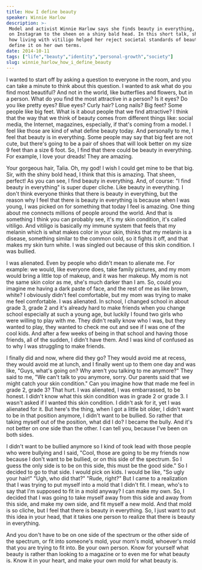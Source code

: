 ```yaml
---
title: How I define beauty
speaker: Winnie Harlow
description: >-
 Model and activist Winnie Harlow says she finds beauty in everything, from photos
 on Instagram to the sheen on a shiny bald head. In this short talk, she explains
 how living with vitiligo helped her reject societal standards of beauty and
 define it on her own terms.
date: 2014-10-11
tags: ["life","beauty","identity","personal-growth","society"]
slug: winnie_harlow_how_i_define_beauty
---
```


I wanted to start off by asking a question to everyone in the room, and you can take a
minute to think about this question. I wanted to ask what do you find most beautiful? And
not in the world, like butterflies and flowers, but in a person. What do you find the most
attractive in a person? Is it eyes? Do you like pretty eyes? Blue eyes? Curly hair? Long
nails? Big feet? Some people like big feet. What is it about people that we find
attractive? I think that the way that we think of beauty comes from different things like:
social media, the Internet, magazines, especially, if that's coming from a model. I feel
like those are kind of what define beauty today. And personally to me, I feel that beauty
is in everything. Some people may say that big feet are not cute, but there's going to be
a pair of shoes that will look better on my size 9 feet than a size 6 foot. So, I find
that there could be beauty in everything. For example, I love your dreads! They are
amazing.

Your gorgeous hair, Talia. Oh, my god! I wish I could get mine to be that big. Sir, with
the shiny bold head, I think that this is amazing. That sheen, perfect! As you can see, I
find beauty in everything. And, of course: "I find beauty in everything" is super duper
cliche. Like beauty in everything. I don't think everyone thinks that there is beauty in
everything, but the reason why I feel that there is beauty in everything is because when I
was young, I was picked on for something that today I feel is amazing. One thing about me
connects millions of people around the world. And that is something I think you can
probably see, it's my skin condition, it's called vitiligo. And vitiligo is basically my
immune system that feels that my melanin which is what makes color in your skin, thinks
that my melanin is a disease, something similar to the common cold, so it fights it off,
and that makes my skin turn white. I was singled out because of this skin condition. I was
bullied.

I was alienated. Even by people who didn't mean to alienate me. For example: we would,
like everyone does, take family pictures, and my mom would bring a little top of makeup,
and it was her makeup. My mom is not the same skin color as me, she's much darker than I
am. So, could you imagine me having a dark paste of face, and the rest of me as like
brown, white? I obviously didn't feel comfortable, but my mom was trying to make me feel
comfortable. I was alienated. In school, I changed school in about grade 3, grade 2 and
it's already hard to make friends when you change school especially at such a young age,
but luckily I found two girls who were willing to play with me. They didn't really know
who I was, but they wanted to play, they wanted to check me out and see if I was one of
the cool kids. And after a few weeks of being in that school and having those friends, all
of the sudden, I didn't have them. And I was kind of confused as to why I was struggling
to make friends.

I finally did and now, where did they go? They would avoid me at recess, they would avoid
me at lunch, and I finally went up to them one day and was like, "Guys, what's going on?
Why aren't you talking to me anymore?" They said to me, "We can't talk to you anymore,
sorry. Our parents said that we might catch your skin condition." Can you imagine how that
made me feel in grade 2, grade 3? That hurt. I was alienated, I was embarrassed, to be
honest. I didn't know what this skin condition was in grade 2 or grade 3. I wasn't asked
if I wanted this skin condition. I didn't ask for it, yet I was alienated for it. But
here's the thing, when I got a little bit older, I didn't want to be in that position
anymore, I didn't want to be bullied. So rather that taking myself out of the position,
what did I do? I became the bully. And it's not better on one side than the other. I can
tell you, because I've been on both sides.

I didn't want to be bullied anymore so I kind of took lead with those people who were
bullying and I said, "Cool, those are going to be my friends now because I don't want to
be bullied, or on this side of the spectrum. So I guess the only side is to be on this
side, this must be the good side." So I decided to go to that side. I would pick on kids.
I would be like, "So ugly your hair!" "Ugh, who did that?" "Rude, right?" But I came to a
realization that I was trying to put myself into a mold that I didn't fit. I mean, who's
to say that I'm supposed to fit in a mold anyway? I can make my own. So, I decided that I
was going to take myself away from this side and away from this side, and make my own
side, and fit myself a new mold. And that mold is so cliche, but I feel that there is
beauty in everything. So, I just want to put this idea in your head, that it takes one
person to realize that there is beauty in everything.

And you don't have to be on one side of the spectrum or the other side of the spectrum, or
fit into someone's mold, your mom's mold, whoever's mold that you are trying to fit into.
Be your own person. Know for yourself what beauty is rather than looking to a magazine or
to even me for what beauty is. Know it in your heart, and make your own mold for what
beauty is. 

<!--
ad_duration=0
event="TEDxTeen"
external_start_time=0
intro_duration=0
is_subtitle_required="False"
is_talk_featured="False"
language="en"
language_swap="False"
native_language="en"
number_of_related_talks=6
number_of_speakers=1
number_of_subtitled_videos=0
number_of_tags=5
number_of_talk_download_languages=11
number_of_talk_more_resources=0
number_of_talk_recommendations=0
number_of_talks_take_actions=0
post_ad_duration=0
published_timestamp="2019-05-22 16:14:01"
recording_date="2014-10-11"
speaker_description="Model, activist"
speaker_is_published=0
speaker_name="Winnie Harlow"
talk_name="How I define beauty"
talks_tags=["life","beauty","identity","personal-growth","society"]
url_photo_talk="https://s3.amazonaws.com/talkstar-photos/uploads/2fd730b9-b512-4d76-9823-30a1eb87cdc1/Chantelle+Brown+Young.jpeg"
url_webpage="https://www.ted.com/talks/winnie_harlow_how_i_define_beauty"
video_type_name="TEDx Talk"
-->